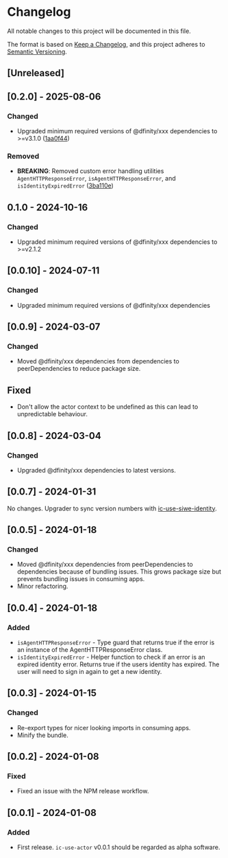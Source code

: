 # Changelog

All notable changes to this project will be documented in this file.

The format is based on [Keep a Changelog](https://keepachangelog.com/en/1.0.0/),
and this project adheres to [Semantic Versioning](https://semver.org/spec/v2.0.0.html).

## [Unreleased]

## [0.2.0] - 2025-08-06

### Changed

- Upgraded minimum required versions of @dfinity/xxx dependencies to >=v3.1.0 ([1aa0f44](https://github.com/kristoferlund/ic-use-actor/commit/1aa0f44637e2f2fde54ce97087c2af019f1892d2))

### Removed

- **BREAKING**: Removed custom error handling utilities `AgentHTTPResponseError`, `isAgentHTTPResponseError`, and `isIdentityExpiredError` ([3ba110e](https://github.com/kristoferlund/ic-use-actor/commit/3ba110e717254b188785a1e90db89d7428486553))

## 0.1.0 - 2024-10-16

### Changed

- Upgraded minimum required versions of @dfinity/xxx dependencies to >=v2.1.2

## [0.0.10] - 2024-07-11

### Changed

- Upgraded minimum required versions of @dfinity/xxx dependencies

## [0.0.9] - 2024-03-07

### Changed

- Moved @dfinity/xxx dependencies from dependencies to peerDependencies to reduce package size.

## Fixed

- Don't allow the actor context to be undefined as this can lead to unpredictable behaviour.

## [0.0.8] - 2024-03-04

### Changed

- Upgraded @dfinity/xxx dependencies to latest versions.

## [0.0.7] - 2024-01-31

No changes. Upgrader to sync version numbers with [ic-use-siwe-identity](https://github.com/kristoferlund/ic-siwe/tree/main/packages/ic-use-siwe-identity).

## [0.0.5] - 2024-01-18

### Changed

- Moved @dfinity/xxx dependencies from peerDependencies to dependencies because of bundling issues. This grows package size but prevents bundling issues in consuming apps.
- Minor refactoring.

## [0.0.4] - 2024-01-18

### Added

- `isAgentHTTPResponseError` - Type guard that returns true if the error is an instance of the AgentHTTPResponseError class.
- `isIdentityExpiredError` - Helper function to check if an error is an expired identity error. Returns true if the users identity has expired. The user will need to sign in again to get a new identity.

## [0.0.3] - 2024-01-15

### Changed

- Re-export types for nicer looking imports in consuming apps.
- Minify the bundle.

## [0.0.2] - 2024-01-08

### Fixed

- Fixed an issue with the NPM release workflow.

## [0.0.1] - 2024-01-08

### Added

- First release. `ic-use-actor` v0.0.1 should be regarded as alpha software.
